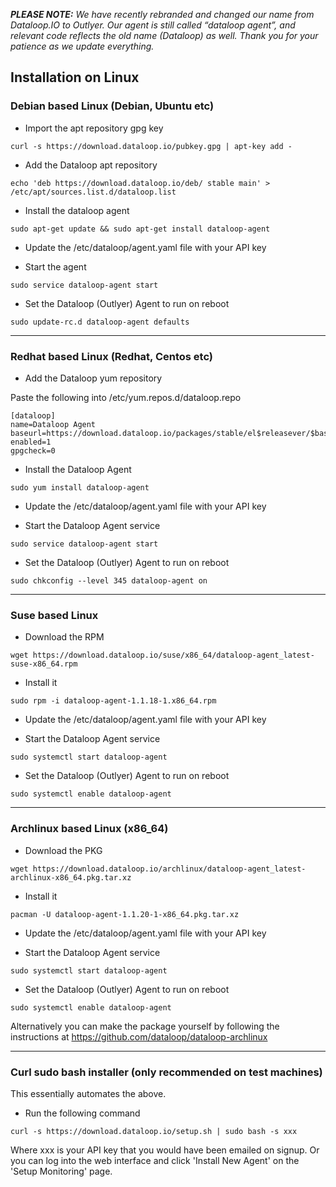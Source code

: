 _**PLEASE NOTE:** We have recently rebranded and changed our name from Dataloop.IO to Outlyer. Our agent is still called “dataloop agent”, and relevant code reflects the old name (Dataloop) as well. Thank you for your patience as we update everything._

## Installation on Linux

### Debian based Linux (Debian, Ubuntu etc)

* Import the apt repository gpg key
  
```
curl -s https://download.dataloop.io/pubkey.gpg | apt-key add -
```
  
* Add the Dataloop apt repository

```
echo 'deb https://download.dataloop.io/deb/ stable main' > /etc/apt/sources.list.d/dataloop.list
```

* Install the dataloop agent

```
sudo apt-get update && sudo apt-get install dataloop-agent
```

* Update the /etc/dataloop/agent.yaml file with your API key

* Start the agent

```
sudo service dataloop-agent start
```

* Set the Dataloop (Outlyer) Agent to run on reboot

```
sudo update-rc.d dataloop-agent defaults
```

- - -
 

### Redhat based Linux (Redhat, Centos etc)

* Add the Dataloop yum repository

Paste the following into /etc/yum.repos.d/dataloop.repo

```
[dataloop]
name=Dataloop Agent
baseurl=https://download.dataloop.io/packages/stable/el$releasever/$basearch/
enabled=1
gpgcheck=0
```

* Install the Dataloop Agent

```
sudo yum install dataloop-agent
```

* Update the /etc/dataloop/agent.yaml file with your API key

* Start the Dataloop Agent service

```
sudo service dataloop-agent start
```

* Set the Dataloop (Outlyer) Agent to run on reboot

```
sudo chkconfig --level 345 dataloop-agent on
```

- - -

### Suse based Linux

* Download the RPM

```
wget https://download.dataloop.io/suse/x86_64/dataloop-agent_latest-suse-x86_64.rpm
```

* Install it

```
sudo rpm -i dataloop-agent-1.1.18-1.x86_64.rpm
```

* Update the /etc/dataloop/agent.yaml file with your API key

* Start the Dataloop Agent service

```
sudo systemctl start dataloop-agent
```

* Set the Dataloop (Outlyer) Agent to run on reboot

```
sudo systemctl enable dataloop-agent
```

- - - 

### Archlinux based Linux (x86_64)


* Download the PKG

```
wget https://download.dataloop.io/archlinux/dataloop-agent_latest-archlinux-x86_64.pkg.tar.xz
```

* Install it

```
pacman -U dataloop-agent-1.1.20-1-x86_64.pkg.tar.xz
```

* Update the /etc/dataloop/agent.yaml file with your API key

* Start the Dataloop Agent service

```
sudo systemctl start dataloop-agent
```

* Set the Dataloop (Outlyer) Agent to run on reboot

```
sudo systemctl enable dataloop-agent
```

Alternatively you can make the package yourself by following the instructions at https://github.com/dataloop/dataloop-archlinux

 
- - - 

### Curl sudo bash installer (only recommended on test machines)

This essentially automates the above.

* Run the following command 

```
curl -s https://download.dataloop.io/setup.sh | sudo bash -s xxx
```

Where xxx is your API key that you would have been emailed on signup. Or you can log into the web interface and click 'Install New Agent' on the 'Setup Monitoring' page.

